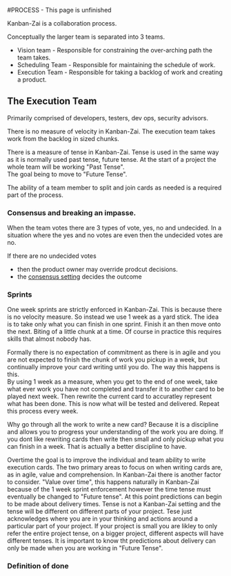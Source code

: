 #PROCESS - This page is unfinished

Kanban-Zai is a collaboration process.  

Conceptually the larger team is separated into 3 teams.

* Vision team       - Responsible for constraining the over-arching path the team takes.
* Scheduling Team     - Responsible for maintaining the schedule of work.
* Execution Team    - Responsible for taking a backlog of work and creating a product.
 
## The Execution Team
Primarily comprised of developers, testers, dev ops, security advisors.

There is no measure of velocity in Kanban-Zai. The execution team takes work from the 
backlog in sized chunks.  

There is a measure of tense in Kanban-Zai.  Tense is used in the same way as it is 
normally used past tense, future tense.  At the start of a project the whole team will be working "Past Tense".  
The goal being to move to "Future Tense".

The ability of a team member to split and join cards as needed is a required part of the process.

### Consensus and breaking an impasse.
When the team votes there are 3 types of vote, yes, no and undecided. In a situation where the yes and no votes are even
then the undecided votes are no.

If there are no undecided votes 
* then the product owner may override prodcut decisions.
* the [consensus setting](https://github.com/Kanban-Zai/kanban-zai-core/blob/main/extensions/setting-consensus.md) decides the outcome


### Sprints
One week sprints are strictly enforced in Kanban-Zai.  This is because there is no velocity measure.  So instead we
use 1 week as a yard stick.  The idea is to take only what you can finish in one sprint.  Finish it an then move onto 
the next.  Biting of a little chunk at a time.  Of course in practice this requires skills that almost nobody has.  

Formally there is no expectation of commitment as there is in agile and you are not expected to finish the chunk of work
 you pickup in a week, but continually improve your card writing until you do.  The way this happens is this.  
 By using 1 week as a measure, when you get to the end of one week, take what ever work you have not completed and 
 transfer it to another card to be played next week.  Then rewrite the current card to accuratley represent what has 
 been done.  This is now what will be tested and delivered.  Repeat this process every week.
 
 Why go through all the work to write a new card?  Because it is a discipline and allows you to progress your understanding
 of the work you are doing.  If you dont like rewriting cards then write then small and only pickup what you can finish 
 in a week.  That is actually a better discipline to have.

Overtime the goal is to improve the individual and team ability to write execution cards.  The two primary areas to 
focus on when writing cards are, as in agile, value and comprehension.  In Kanban-Zai there is another factor to 
consider. "Value over time", this happens naturally in Kanban-Zai because of the 1 week sprint enforcement however
the time tense must eventually be changed to "Future tense".  At this point predictions can begin to be made about 
delivery times.  Tense is not a Kanban-Zai setting and the tense will be different on different parts of your project.
Tese just acknowledges where you are in your thinking and actions around a particular part of your project.  If your 
project is small you are likley to only refer the entire project tense, on a bigger project, different aspects will
have different tenses.  It is important to know tht predictions about delivery can only be made when you are working
in "Future Tense".

### Definition of done